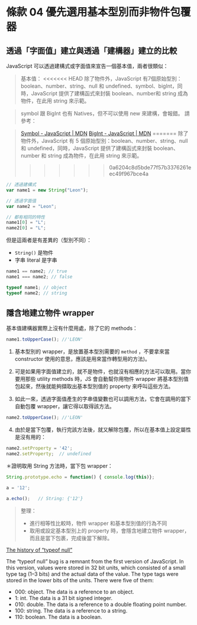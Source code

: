 # 條款 04 優先選用基本型別而非物件包覆器

## 透過「字面值」建立與透過「建構器」建立的比較

JavaScript 可以透過建構式或字面值來宣告一個基本值，兩者很類似：

> 基本值：
<<<<<<< HEAD
> 除了物件外，JavaScript 有7個原始型別：boolean、number、string、null 和 undefined、symbol、bigInt，同時，JavaScript 提供了建構函式來封裝 boolean、number和 string 成為物件，在此用 string 來示範。

> symbol 跟 BigInt 也有 Natives，但不可以使用 new 來建構，會報錯。
請參考：

>[Symbol - JavaScript | MDN](https://developer.mozilla.org/en-US/docs/Web/JavaScript/Reference/Global_Objects/Symbol)
[BigInt - JavaScript | MDN](https://developer.mozilla.org/zh-TW/docs/Web/JavaScript/Reference/Global_Objects/BigInt)
=======
> 除了物件外，JavaScript 有 5 個原始型別：boolean、number、string、null 和 undefined，同時，JavaScript 提供了建構函式來封裝 boolean、number 和 string 成為物件，在此用 string 來示範。
>>>>>>> 0a6204c8d5bde77f57b3376261eec49f967bce4a

```javascript
// 透過建構式
var name1 = new String("Leon");

// 透過字面值
var name2 = "Leon";

// 都有相同的特性
name1[0] = "L";
name2[0] = "L";
```

但是這兩者是有差異的（型別不同）：

- `String()` 是物件
- 字串 literal 是字串

```javascript
name1 == name2; // true
name1 === name2; // false

typeof name1; // object
typeof name2; // string
```

## 隱含地建立物件 wrapper

基本值建構器實際上沒有什麼用處，除了它的 methods：

```javascript
name1.toUpperCase(); //'LEON'
```

1. 基本型別的 wrapper，是放置基本型別需要的 `method` ，不要拿來當 constructor 使用的意思，應該是用來當作轉型用的方法)。

2. 可是如果用字面值建立的，就不是物件，也就沒有相應的方法可以取用。當你要用那些 utility methods 時，JS 會自動幫你用物件 wrapper 將基本型別值包起來，然後就能夠擷取出基本型別值的 property 來呼叫這些方法。

3. 如此一來，透過字面值產生的字串值變數也可以調用方法，它會在調用的當下自動包覆 wrapper，讓它得以取得該方法。
  ```javascript
  name2.toUpperCase(); //'LEON'
  ```
4. 由於是當下包覆，執行完該方法後，就又解除包覆，所以在基本值上設定屬性是沒有用的：
  ```javascript
  name2.setProperty = '42';
  name2.setProperty;  // undefined
  ```

＊證明取用 String 方法時，當下包 wrapper：
```javascript
String.prototype.echo = function() { console.log(this)};

a = '12';

a.echo();   // String: {'12'}
```

> 整理：
>
> - 進行相等性比較時，物件 wrapper 和基本型別值的行為不同
> - 取用或設定基本型別上的 property 時，會隱含地建立物件 wrapper，而且是當下包裹，完成後當下解除。

[The history of “typeof null”](https://2ality.com/2013/10/typeof-null.html)

The “typeof null” bug is a remnant from the first version of JavaScript. In this version, values were stored in 32 bit units, which consisted of a small type tag (1–3 bits) and the actual data of the value. The type tags were stored in the lower bits of the units. There were five of them:

- 000: object. The data is a reference to an object.
- 1: int. The data is a 31 bit signed integer.
- 010: double. The data is a reference to a double floating point number.
- 100: string. The data is a reference to a string.
- 110: boolean. The data is a boolean.
